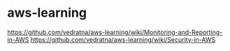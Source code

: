 # aws-learning
https://github.com/vedratna/aws-learning/wiki/Monitoring-and-Reporting-in-AWS
https://github.com/vedratna/aws-learning/wiki/Security-in-AWS
